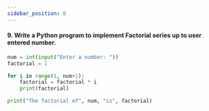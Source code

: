 ```yaml
---
sidebar_position: 8
---
```


#### 9. Write a Python program to implement Factorial series up to user entered number.

```python
num = int(input("Enter a number: "))
factorial = 1

for i in range(1, num+1):
    factorial = factorial * i
    print(factorial)

print("The factorial of", num, "is", factorial)
```
